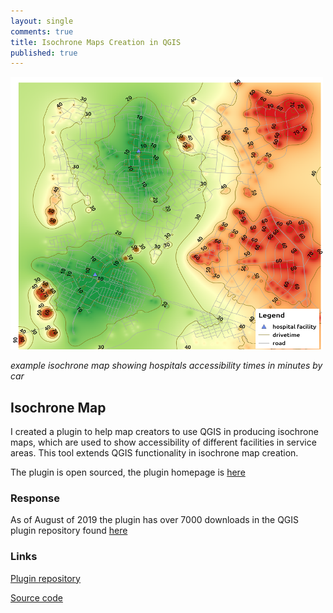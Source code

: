 ```yaml
---
layout: single
comments: true
title: Isochrone Maps Creation in QGIS
published: true
---
```





![](https://raw.githubusercontent.com/samweli/jekyll-now/master/images/isochrone_map.png)

_example isochrone map showing hospitals accessibility times in minutes by car_

## Isochrone Map
I created a plugin to help map creators to use QGIS in producing isochrone maps, which are used to show accessibility of different facilities in service areas. This tool extends QGIS functionality in isochrone map creation. 

The plugin is open sourced, the plugin homepage is [here](https://github.com/Samweli/isochrones)

### Response
As of August of 2019 the plugin has over 7000 downloads in the QGIS plugin repository found [here](https://plugins.qgis.org/plugins/isochrones/)

### Links

[Plugin repository](https://plugins.qgis.org/plugins/isochrones/)

[Source code](https://github.com/Samweli/isochrones)
